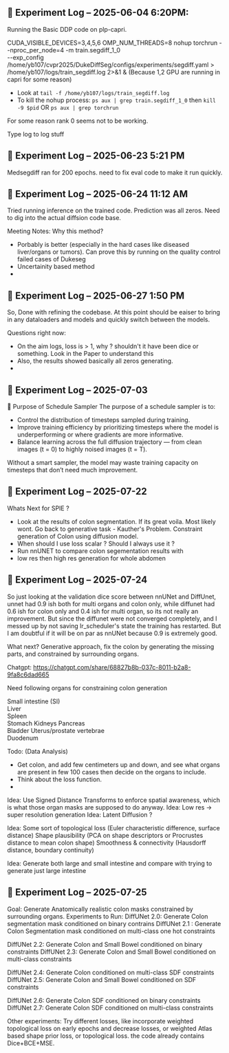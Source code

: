 ## 🧪 Experiment Log – 2025-06-04 6:20PM: 
Running the Basic DDP code on plp-capri.

CUDA_VISIBLE_DEVICES=3,4,5,6 OMP_NUM_THREADS=8 nohup torchrun --nproc_per_node=4 -m train.segdiff_1_0 \
  --exp_config /home/yb107/cvpr2025/DukeDiffSeg/configs/experiments/segdiff.yaml > /home/yb107/logs/train_segdiff.log 2>&1 &
  (Because 1,2 GPU are running in capri for some reason)
  
- Look at `tail -f /home/yb107/logs/train_segdiff.log`
- To kill the nohup process: `ps aux | grep train.segdiff_1_0` then `kill -9 $pid`
OR `ps aux | grep torchrun`

For some reason rank 0 seems not to be working.

Type log <Tab> to log stuff

## 🧪 Experiment Log – 2025-06-23 5:21 PM

Medsegdiff ran for 200 epochs. need to fix eval code to make it run quickly.

## 🧪 Experiment Log – 2025-06-24 11:12 AM

Tried running inference on the trained code. Prediction was all zeros. Need to dig into the actual diffsion code base.

Meeting Notes:
Why this method? 
- Porbably is better (especially in the hard cases like diseased liver/organs or tumors). Can prove this by running on the quality control failed cases of Dukeseg
- Uncertainity based method
- 

## 🧪 Experiment Log – 2025-06-27 1:50 PM

So, Done with refining the codebase.
At this point should be eaiser to bring in any dataloaders and models and quickly switch between the models.

Questions right now:
- On the aim logs, loss is > 1, why ? shouldn't it have been dice or something. Look in the Paper to understand this
- Also, the results showed basically all zeros generating.
- 

## 🧪 Experiment Log – 2025-07-03

🔹 Purpose of Schedule Sampler
The purpose of a schedule sampler is to:
 - Control the distribution of timesteps sampled during training.
- Improve training efficiency by prioritizing timesteps where the model is underperforming or where gradients are more informative.
 - Balance learning across the full diffusion trajectory — from clean images (t = 0) to highly noised images (t = T).

Without a smart sampler, the model may waste training capacity on timesteps that don’t need much improvement.

## 🧪 Experiment Log – 2025-07-22

Whats Next for SPIE ?
- Look at the results of colon segmentation. If its great voila. Most likely wont. Go back to generative task - Kauther's Problem. Constraint generation of Colon using diffusion model.
- When should I use loss scalar ? Should I always use it ?
- Run nnUNET to compare colon segementation results with
- low res then high res generation for whole abdomen

## 🧪 Experiment Log – 2025-07-24
So just looking at the validation dice score between nnUNet and DiffUnet, unnet had 0.9 ish both for multi organs and colon only, while diffunet had 0.6 ish for colon only and 0.4 ish for multi organ, so its not really an improvement. But since the diffunet were not converged completely, and I messed up by not saving lr_scheduler's state the training has restarted. But I am doubtful if it will be on par as nnUNet because 0.9 is extremely good.

What next?
Generative approach, fix the colon by generating the missing parts, and constrained by surrounding organs.

Chatgpt: 
        https://chatgpt.com/share/68827b8b-037c-8011-b2a8-9fa8c6dad665

Need following organs for constraining colon generation

Small intestine (SI)	
Liver	
Spleen	
Stomach	
Kidneys	
Pancreas	
Bladder	
Uterus/prostate 
vertebrae	
Duodenum

Todo: (Data Analysis)
  - Get colon, and add few centimeters up and down, and  see what organs are present in few 100 cases then decide on the organs to include.
  - Think about the loss function.
  - 

Idea: Use Signed Distance Transforms to enforce spatial awareness, which is what those organ masks are supposed to do anyway.
Idea: Low res -> super resolution generation
Idea: Latent Diffusion ?

Idea: 
      Some sort of topological loss (Euler characteristic difference, surface distance)
      Shape plausibility (PCA on shape descriptors or Procrustes distance to mean colon shape)
      Smoothness & connectivity (Hausdorff distance, boundary continuity)

Idea: 
    Generate both large and small intestine and compare with trying to generate just large intestine


## 🧪 Experiment Log – 2025-07-25
Goal: Generate Anatomically realistic colon masks constrained by surrounding organs.
Experiments to Run:
  DiffUNet 2.0: Generate Colon segmentation mask conditioned on binary contrains
  DiffUNet 2.1 : Generate Colon Segmentation mask conditioned on multi-class one hot constraints
  
  DiffUNet 2.2: Generate Colon and Small Bowel conditioned on binary constraints
  DiffUNet 2.3: Generate Colon and Small Bowel conditioned on multi-class constraints
  
  DiffUNet 2.4: Generate Colon conditioned on multi-class SDF constraints
  DiffUNet 2.5: Generate Colon and Small Bowel conditioned on SDF constraints

  DiffUNet 2.6: Generate Colon SDF conditioned on binary constraints
  DiffUNet 2.7: Generate Colon SDF conditioned on multi-class constraints

  Other experiments: Try different losses, like incorporate weighted topological loss on early epochs and decrease losses, or weighted Atlas based shape prior loss, or topological loss.
  the code already contains Dice+BCE+MSE.


